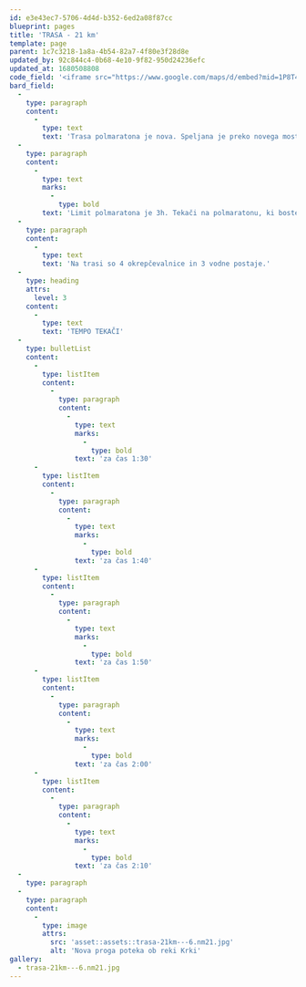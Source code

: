 ```yaml
---
id: e3e43ec7-5706-4d4d-b352-6ed2a08f87cc
blueprint: pages
title: 'TRASA - 21 km'
template: page
parent: 1c7c3218-1a8a-4b54-82a7-4f80e3f28d8e
updated_by: 92c844c4-0b68-4e10-9f82-950d24236efc
updated_at: 1680508808
code_field: '<iframe src="https://www.google.com/maps/d/embed?mid=1P8T4-L-vZog1MF08qNHf9yfBxaRA97U&ehbc=2E312F" width="100%" height="500"></iframe>'
bard_field:
  -
    type: paragraph
    content:
      -
        type: text
        text: 'Trasa polmaratona je nova. Speljana je preko novega mostu v Irči vasi proti Straži in nazaj. Je bolj ravna in hitrejša, kot proga v preteklih letih. Večina trase poteka po trdi asfaltni podlagi s krajšim odsekom utrjenega makadamom med 16km in 17km. Štart in cilj je na Seidlovi cesti, proga pa je speljana je ob reki Krki in po najlepših tekaških terenih v okolici Novega mesta. Proga je dolga 21.097m, je uradno izmerjena in ima certifikat AIMS evropske zveze za cestne teke.'
  -
    type: paragraph
    content:
      -
        type: text
        marks:
          -
            type: bold
        text: 'Limit polmaratona je 3h. Tekači na polmaratonu, ki boste imeli na vmesni času na 4 km slabši čas od 41 min bruto, boste preusmerjeni na progo 10 km teka.'
  -
    type: paragraph
    content:
      -
        type: text
        text: 'Na trasi so 4 okrepčevalnice in 3 vodne postaje.'
  -
    type: heading
    attrs:
      level: 3
    content:
      -
        type: text
        text: 'TEMPO TEKAČI'
  -
    type: bulletList
    content:
      -
        type: listItem
        content:
          -
            type: paragraph
            content:
              -
                type: text
                marks:
                  -
                    type: bold
                text: 'za čas 1:30'
      -
        type: listItem
        content:
          -
            type: paragraph
            content:
              -
                type: text
                marks:
                  -
                    type: bold
                text: 'za čas 1:40'
      -
        type: listItem
        content:
          -
            type: paragraph
            content:
              -
                type: text
                marks:
                  -
                    type: bold
                text: 'za čas 1:50'
      -
        type: listItem
        content:
          -
            type: paragraph
            content:
              -
                type: text
                marks:
                  -
                    type: bold
                text: 'za čas 2:00'
      -
        type: listItem
        content:
          -
            type: paragraph
            content:
              -
                type: text
                marks:
                  -
                    type: bold
                text: 'za čas 2:10'
  -
    type: paragraph
  -
    type: paragraph
    content:
      -
        type: image
        attrs:
          src: 'asset::assets::trasa-21km---6.nm21.jpg'
          alt: 'Nova proga poteka ob reki Krki'
gallery:
  - trasa-21km---6.nm21.jpg
---
```

